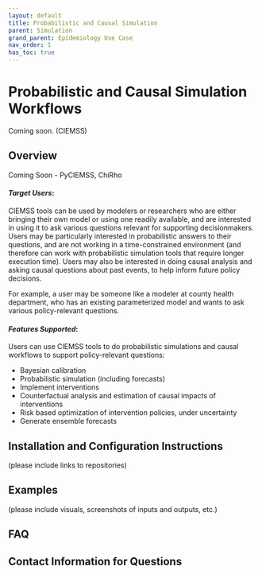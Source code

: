 ```yaml
---
layout: default
title: Probabilistic and Causal Simulation
parent: Simulation
grand_parent: Epidemiology Use Case
nav_order: 1
has_toc: true
---
```

# Probabilistic and Causal Simulation Workflows

Coming soon. (CIEMSS)

## Overview
Coming Soon - PyCIEMSS, ChiRho

#### *Target Users*: 
CIEMSS tools can be used by modelers or researchers who are either bringing their own model or using one readily available, and are interested in using it to ask various questions relevant for supporting decisionmakers. Users may be particularly interested in probabilistic answers to their questions, and are not working in a time-constrained environment (and therefore can work with probabilistic simulation tools that require longer execution time). Users may also be interested in doing causal analysis and asking causal questions about past events, to help inform future policy decisions. 
 
For example, a user may be someone like a modeler at county health department, who has an existing parameterized model and wants to ask various policy-relevant questions.
 

#### *Features Supported*: 
Users can use CIEMSS tools to do probabilistic simulations and causal workflows to support policy-relevant questions:
*	Bayesian calibration
*	Probabilistic simulation (including forecasts)
*	Implement interventions
*	Counterfactual analysis and estimation of causal impacts of interventions
*	Risk based optimization of intervention policies, under uncertainty
*	Generate ensemble forecasts


## Installation and Configuration Instructions
(please include links to repositories)

## Examples
(please include visuals, screenshots of inputs and outputs, etc.)

## FAQ

## Contact Information for Questions